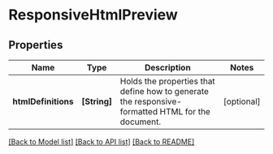 # ResponsiveHtmlPreview

## Properties
Name | Type | Description | Notes
------------ | ------------- | ------------- | -------------
**htmlDefinitions** | **[String]** | Holds the properties that define how to generate the responsive-formatted HTML for the document. | [optional] 

[[Back to Model list]](../README.md#documentation-for-models) [[Back to API list]](../README.md#documentation-for-api-endpoints) [[Back to README]](../README.md)



